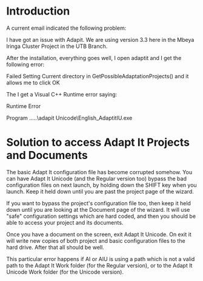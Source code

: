 # Introduction #

A current email indicated the following problem:

I have got an issue with Adapit. We are using version 3.3 here in the Mbeya Iringa Cluster Project in the UTB Branch.

After the installation, everything goes well, I open adaptit and I get the following error:

Failed Setting Current directory in GetPossibleAdaptationProjects() and it allows me to click OK

The I get a Visual C++ Runtime error saying:

Runtime Error

Program \.....\adapit Unicode\English\_AdaptitIU.exe

# Solution to access Adapt It Projects and Documents #

The  basic Adapt It configuration file has become corrupted somehow. You can have Adapt It Unicode (and the Regular version too) bypass the bad configuration files on next launch, by holding down the SHIFT key when you launch. Keep it held down until you are past the project page of the wizard.

If you want to bypass the project's configuration file too, then keep it held down until you are looking at the Document page of the wizard. It will use "safe" configuration settings which are hard coded, and then you should be able to access your project and its documents.

Once you have a document on the screen, exit Adapt It Unicode. On exit it will write new copies of both project and basic configuration files to the hard drive. After that all should be well.

This particular error happens if AI or AIU is using a path which is not a valid path to the Adapt It Work folder (for the Regular version), or to the Adapt It Unicode Work folder (for the Unicode version).